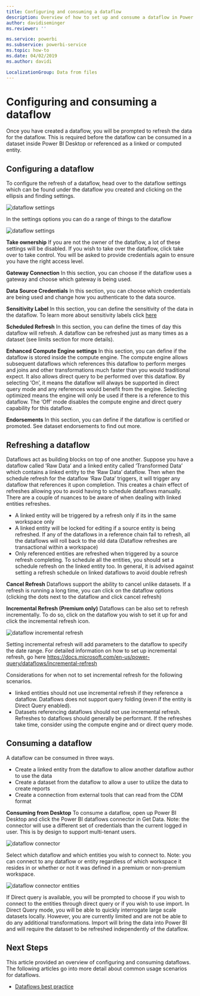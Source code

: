 ```yaml
---
title: Configuring and consuming a dataflow
description: Overview of how to set up and consume a dataflow in Power BI
author: davidiseminger
ms.reviewer: ''

ms.service: powerbi
ms.subservice: powerbi-service
ms.topic: how-to
ms.date: 04/02/2019
ms.author: davidi

LocalizationGroup: Data from files
---
```

# Configuring and consuming a dataflow

Once you have created a dataflow, you will be prompted to refresh the data for the dataflow. This is required before the dataflow can be consumed in a dataset inside Power BI Desktop or referenced as a linked or computed entity.

## Configuring a dataflow

To configure the refresh of a dataflow, head over to the dataflow settings which can be found under the dataflow you created and clicking on the ellipsis and finding settings.

![dataflow settings](media/dataflows-configure-and-consume/dataflow-settings.png)

In the settings options you can do a range of things to the dataflow

![dataflow settings](media/dataflows-configure-and-consume/dataflow-settings-detailed.png)

**Take ownership**
If you are not the owner of the dataflow, a lot of these settings will be disabled. If you wish to take over the dataflow, click take over to take control. You will be asked to provide credentials again to ensure you have the right access level.

**Gateway Connection**
In this section, you can choose if the dataflow uses a gateway and choose which gateway is being used. 

**Data Source Credentials**
In this section, you can choose which credentials are being used and change how you authenticate to the data source.

**Sensitivity Label**
In this section, you can define the sensitivity of the data in the dataflow. To learn more about sensitivity labels click [here](https://docs.microsoft.com/en-us/power-bi/admin/service-security-apply-data-sensitivity-labels)

**Scheduled Refresh**
In this section, you can define the times of day this dataflow will refresh. A dataflow can be refreshed just as many times as a dataset (see limits section for more details).

**Enhanced Compute Engine settings**
In this section, you can define if the dataflow is stored inside the compute engine. The compute engine allows subsequent dataflows which references this dataflow to perform merges and joins and other transformations much faster than you would traditional expect. It also allows direct query to be performed over this dataflow. By selecting ‘On’, it means the dataflow will always be supported in direct query mode and any references would benefit from the engine. Selecting optimized means the engine will only be used if there is a reference to this dataflow. The ‘Off’ mode disables the compute engine and direct query capability for this dataflow.

**Endorsements**
In this section, you can define if the dataflow is certified or promoted. See dataset endorsements to find out more.

## Refreshing a dataflow
Dataflows act as building blocks on top of one another. Suppose you have a dataflow called ‘Raw Data’ and a linked entity called ‘Transformed Data’ which contains a linked entity to the ‘Raw Data’ dataflow. Then when the schedule refresh for the dataflow ‘Raw Data’ triggers, it will trigger any dataflow that references it upon completion. This creates a chain effect of refreshes allowing you to avoid having to schedule dataflows manually. There are a couple of nuances to be aware of when dealing with linked entities refreshes.

- A linked entity will be triggered by a refresh only if its in the same workspace only
- A linked entity will be locked for editing if a source entity is being refreshed. If any of the dataflows in a reference chain fail to refresh, all the dataflows will roll back to the old data (Dataflow refreshes are transactional within a workspace)
- Only referenced entities are refreshed when triggered by a source refresh completing. To schedule all the entities, you should set a schedule refresh on the linked entity too. In general, it is advised against setting a refresh schedule on linked dataflows to avoid double refresh

**Cancel Refresh**
Dataflows support the ability to cancel unlike datasets. If a refresh is running a long time, you can click on the dataflow options (clicking the dots next to the dataflow and click cancel refresh)

**Incremental Refresh (Premium only)**
Dataflows can be also set to refresh incrementally. To do so, click on the dataflow you wish to set it up for and click the incremental refresh icon.

![dataflow incremental refresh](media/dataflows-configure-and-consume/dataflow-created-entity.png)

Setting incremental refresh will add parameters to the dataflow to specify the date range. For detailed information on how to set up incremental refresh, go here https://docs.microsoft.com/en-us/power-query/dataflows/incremental-refresh

Considerations for when not to set incremental refresh for the following scenarios.

- linked entities should not use incremental refresh if they reference a dataflow. Dataflows does not support query folding (even if the entity is Direct Query enabled). 
- Datasets referencing dataflows should not use incremental refresh. Refreshes to dataflows should generally be performant. If the refreshes take time, consider using the compute engine and or direct query mode.

## Consuming a dataflow

A dataflow can be consumed in three ways.

- Create a linked entity from the dataflow to allow another dataflow author to use the data
- Create a dataset from the dataflow to allow a user to utilize the data to create reports
- Create a connection from external tools that can read from the CDM format

**Consuming from Desktop**
To consume a dataflow, open up Power BI Desktop and click the Power BI dataflows connector in Get Data.
Note: the connector will use a different set of credentials than the current logged in user. This is by design to support multi-tenant users.

![dataflow connector](media/dataflows-configure-and-consume/dataflow-connector.png)

Select which dataflow and which entities you wish to connect to. Note: you can connect to any dataflow or entity regardless of which workspace it resides in or whether or not it was defined in a premium or non-premium workspace.

![dataflow connector entities](media/dataflows-configure-and-consume/dataflow-entities-picker.png)

If Direct query is available, you will be prompted to choose if you wish to connect to the entities through direct query or if you wish to use import. In Direct Query mode, you will be able to quickly interrogate large scale datasets locally. However, you are currently limited and are not be able to do any additional transformations. Import will bring the data into Power BI and will require the dataset to be refreshed independently of the dataflow.

## Next Steps

This article provided an overview of configuring and consuming dataflows. The following articles go into more detail about common usage scenarios for dataflows.

* [Dataflows best practice](../service-dataflows-best-practices.md)